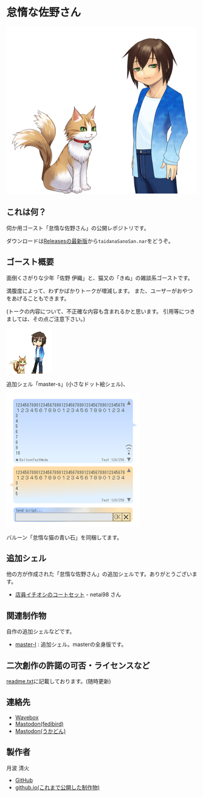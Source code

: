 # 怠惰な佐野さん

![「怠惰な佐野さん」のプレビュー画像。青と水色のグラデーションのカーディガンを着た少年「佐野伊織」と猫又「きぬ」が立っている。](.repo-images/preview.png)

## これは何？

伺か用ゴースト「怠惰な佐野さん」の公開レポジトリです。

ダウンロードは[Releasesの最新版](https://github.com/tukinami/taidanaSanoSan/releases/latest)から`taidanaSanoSan.nar`をどうぞ。

## ゴースト概要

面倒くさがりな少年「佐野 伊織」と、猫又の「きぬ」の雑談系ゴーストです。

満腹度によって、わずかばかりトークが増減します。
また、ユーザーがおやつをあげることもできます。

(トークの内容について、不正確な内容も含まれるかと思います。
引用等につきましては、その点ご注意下さい。)

![「master-s」のプレビュー画像。ドット絵で描かれた「佐野伊織」と「きぬ」が立っている。](.repo-images/preview_master-s.png)

追加シェル「master-s」(小さなドット絵シェル)、

![「怠惰な猫の青い石」のプレビュー画像。水色と薄い橙色の吹き出し。](.repo-images/preview_lazy-cats-blue-stone.png)

バルーン「怠惰な猫の青い石」を同梱してます。

## 追加シェル

他の方が作成された「怠惰な佐野さん」の追加シェルです。ありがとうございます。

- [店員イチオシのコートセット](https://cherry.narnaloader.ukagaka.net/ghost.php?ghost=set_of_coats) - netai98 さん

## 関連制作物

自作の追加シェルなどです。

- [master-l](https://github.com/tukinami/taidanaSanoSan_shell_master-l) : 追加シェル。masterの全身版です。

## 二次創作の許諾の可否・ライセンスなど

[readme.txt](https://github.com/tukinami/taidanaSanoSan/blob/main/readme.txt)に記載しております。(随時更新)

## 連絡先

- [Wavebox](https://wavebox.me/wave/ersk1ec23kr3hrqr/)
- [Mastodon(fedibird)](https://fedibird.com/@tukinami_seika)
- [Mastodon(うかどん)](https://ukadon.shillest.net/@tukinami_seika)

## 製作者

月波 清火

- [GitHub](https://github.com/tukinami)
- [github.io(これまで公開した制作物)](https://tukinami.github.io)
